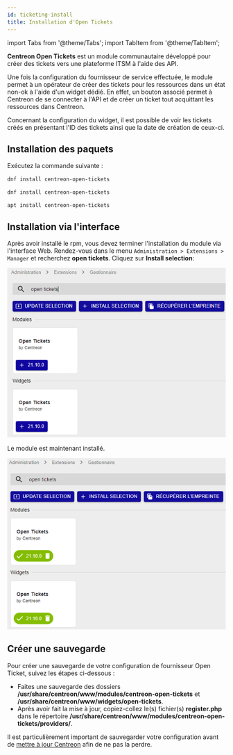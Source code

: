 ```yaml
---
id: ticketing-install
title: Installation d'Open Tickets
---
```


import Tabs from '@theme/Tabs';
import TabItem from '@theme/TabItem';

**Centreon Open Tickets** est un module communautaire développé pour
créer des tickets vers une plateforme ITSM à l'aide des API.

Une fois la configuration du fournisseur de service effectuée, le module
permet à un opérateur de créer des tickets pour les ressources dans un
état non-ok à l'aide d'un widget dédié. En effet, un bouton associé
permet à Centreon de se connecter à l'API et de créer un ticket tout
acquittant les ressources dans Centreon.

Concernant la configuration du widget, il est possible de voir les
tickets créés en présentant l'ID des tickets ainsi que la date de
création de ceux-ci.

## Installation des paquets

Exécutez la commande suivante :

<Tabs groupId="sync">
<TabItem value="Alma / RHEL / Oracle Linux 8" label="Alma / RHEL / Oracle Linux 8">

``` shell
dnf install centreon-open-tickets
```

</TabItem>
<TabItem value="Alma / RHEL / Oracle Linux 9" label="Alma / RHEL / Oracle Linux 9">

``` shell
dnf install centreon-open-tickets
```

</TabItem>
<TabItem value="Debian 11 & 12" label="Debian 11 & 12">

``` shell
apt install centreon-open-tickets
```

</TabItem>
</Tabs>

## Installation via l'interface

Après avoir installé le rpm, vous devez terminer l'installation du
module via l'interface Web. Rendez-vous dans le menu
`Administration > Extensions > Manager` et recherchez **open tickets**.
Cliquez sur **Install selection**:

![image](../assets/alerts/open_tickets_install_01.png)

Le module est maintenant installé.

![image](../assets/alerts/open_tickets_install_02.png)

## Créer une sauvegarde

Pour créer une sauvegarde de votre configuration de fournisseur Open Ticket, suivez les étapes ci-dessous : 

* Faites une sauvegarde des dossiers **/usr/share/centreon/www/modules/centreon-open-tickets** et **/usr/share/centreon/www/widgets/open-tickets**.
* Après avoir fait la mise à jour, copiez-collez le(s) fichier(s) **register.php** dans le répertoire **/usr/share/centreon/www/modules/centreon-open-tickets/providers/**.

Il est particulièrement important de sauvegarder votre configuration avant de [mettre à jour Centreon](../update/update-centreon-platform.md) afin de ne pas la perdre.
